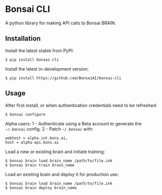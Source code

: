 Bonsai CLI
==========
A python library for making API calls to Bonsai BRAIN.

Installation
------------

Install the latest stable from PyPI:
```
$ pip install bonsai-cli
```

Install the latest in-development version:
```
$ pip install https://github.com/BonsaiAI/bonsai-cli
```

Usage
-----
After first install, or when authentication credentials need to be refreshed:
```
$ bonsai configure
```

Alpha users:
1 - Authenticate using a Beta account to generate the `~/.bonsai` config.
2 - Patch `~/.bonsai` with:
```
webhost = alpha.int.bons.ai,
host = alpha-api.bons.ai
```

Load a new or existing brain and initiate training:
```
$ bonsai brain load brain_name /path/to/file.ink
$ bonsai brain train brain_name
```

Load an existing brain and deploy it for production use:
```
$ bonsai brain load brain_name /path/to/file.ink
$ bonsai brain deploy brain_name
```
